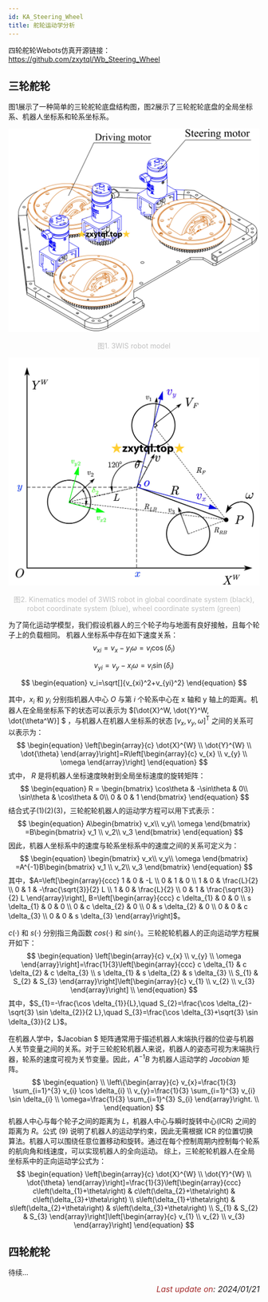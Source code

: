 ```yaml
---
id: KA_Steering_Wheel
title: 舵轮运动学分析
---
```


四轮舵轮Webots仿真开源链接：https://github.com/zxytql/Wb_Steering_Wheel

## 三轮舵轮

图1展示了一种简单的三轮舵轮底盘结构图，图2展示了三轮舵轮底盘的全局坐标系、机器人坐标系和轮系坐标系。

![](./assets/Steering_Wheel_Kinematics/1.png)

<center> <font font-size="14px"><font color = "#c0c0c0">图1. 3WIS robot model </font></font></center> 

![](./assets/Steering_Wheel_Kinematics/2.png)

<center> <font font-size="14px"><font color = "#c0c0c0">图2. Kinematics model of 3WIS robot in global coordinate system (black), robot coordinate system (blue), wheel coordinate system (green) </font></font></center> 

为了简化运动学模型，我们假设机器人的三个轮子均与地面有良好接触，且每个轮子上的负载相同。
机器人坐标系中存在如下速度关系：
$$
\begin{equation} v_{xi}=v_x-y_i\omega =v_i\cos (\delta _i) \end{equation}
$$

$$
\begin{equation} v_{yi}=v_y-x_i\omega =v_i\sin (\delta _i) \end{equation}
$$

$$
\begin{equation} v_i=\sqrt[]{v_{xi}^2+v_{yi}^2} \end{equation}
$$

其中，$x_i$ 和 $y_i$ 分别指机器人中心 $O$ 与第 $i$ 个轮系中心在 x 轴和 y 轴上的距离。机器人在全局坐标系下的状态可以表示为 $[\dot{X}^W, \dot{Y}^W, \dot{\theta^W}]     $ ，与机器人在机器人坐标系的状态 $[v_x,v_y,\omega ]^\mathrm{T}$ 之间的关系可以表示为：
$$
\begin{equation} \left[\begin{array}{c}
\dot{X}^{W} \\
\dot{Y}^{W} \\
\dot{\theta}
\end{array}\right]=R\left[\begin{array}{c}
v_{x} \\
v_{y} \\
\omega
\end{array}\right] \end{equation}
$$
式中， $R$ 是将机器人坐标速度映射到全局坐标速度的旋转矩阵：
$$
\begin{equation} R = \begin{bmatrix}
 \cos\theta  & -\sin\theta  & 0\\
 \sin\theta  & \cos\theta  & 0\\
 0 & 0 & 1
\end{bmatrix} \end{equation}
$$
结合式子(1)(2)(3)，三轮舵轮机器人的运动学方程可以用下式表示：
$$
\begin{equation} A\begin{bmatrix}
 v_x\\
 v_y\\
\omega 
\end{bmatrix} =B\begin{bmatrix}
v_1 \\
 v_2\\
v_3
\end{bmatrix} \end{equation}
$$
因此，机器人坐标系中的速度与轮系坐标系中的速度之间的关系可定义为：
$$
\begin{equation} \begin{bmatrix}
 v_x\\
 v_y\\
\omega 
\end{bmatrix} =A^{-1}B\begin{bmatrix}
v_1 \\
 v_2\\
v_3
\end{bmatrix} \end{equation}
$$
其中，$A=\left[\begin{array}{ccc}
1 & 0 & -L \\
0 & 1 & 0 \\
1 & 0 & \frac{L}{2} \\
0 & 1 & -\frac{\sqrt{3}}{2} L \\
1 & 0 & \frac{L}{2} \\
0 & 1 & \frac{\sqrt{3}}{2} L
\end{array}\right], B=\left[\begin{array}{ccc}
c \delta_{1} & 0 & 0 \\
s \delta_{1} & 0 & 0 \\
0 & c \delta_{2} & 0 \\
0 & s \delta_{2} & 0 \\
0 & 0 & c \delta_{3} \\
0 & 0 & s \delta_{3}
\end{array}\right]$。

$c(·)$ 和 $s(·)$ 分别指三角函数 $cos(·)$ 和 $sin(·)$。三轮舵轮机器人的正向运动学方程展开如下：
$$
\begin{equation} \left[\begin{array}{c}
v_{x} \\
v_{y} \\
\omega
\end{array}\right]=\frac{1}{3}\left[\begin{array}{ccc}
c \delta_{1} & c \delta_{2} & c \delta_{3} \\
s \delta_{1} & s \delta_{2} & s \delta_{3} \\
S_{1} & S_{2} & S_{3}
\end{array}\right]\left[\begin{array}{c}
v_{1} \\
v_{2} \\
v_{3}
\end{array}\right] \\ \end{equation}
$$
其中，$S_{1}=-\frac{\cos \delta_{1}}{L},\quad S_{2}=\frac{\cos \delta_{2}-\sqrt{3} \sin \delta_{2}}{2 L},\quad S_{3}=\frac{\cos \delta_{3}+\sqrt{3} \sin \delta_{3}}{2 L}$。

在机器人学中，$Jacobian $ 矩阵通常用于描述机器人末端执行器的位姿与机器人关节变量之间的关系。对于三轮舵轮机器人来说，机器人的姿态可视为末端执行器，轮系的速度可视为关节变量。因此，$A^{-1} B$ 为机器人运动学的 $Jacobian$ 矩阵。
$$
\begin{equation} \\
\left\{\begin{array}{c}
v_{x}=\frac{1}{3} \sum_{i=1}^{3} v_{i} \cos \delta_{i} \\
v_{y}=\frac{1}{3} \sum_{i=1}^{3} v_{i} \sin \delta_{i} \\
\omega=\frac{1}{3} \sum_{i=1}^{3} S_{i}
\end{array}\right. \\ \end{equation}
$$
机器人中心与每个轮子之间的距离为 $L$，机器人中心与瞬时旋转中心(ICR) 之间的距离为 $R$。公式 (9) 说明了机器人的运动学约束，因此无需根据 ICR 的位置切换算法。机器人可以围绕任意位置移动和旋转。通过在每个控制周期内控制每个轮系的航向角和线速度，可以实现机器人的全向运动。
综上，三轮舵轮机器人在全局坐标系中的正向运动学公式为：
$$
\begin{equation} \left[\begin{array}{c}
\dot{X}^{W} \\
\dot{Y}^{W} \\
\dot{\theta}
\end{array}\right]=\frac{1}{3}\left[\begin{array}{ccc}
c\left(\delta_{1}+\theta\right) & c\left(\delta_{2}+\theta\right) & c\left(\delta_{3}+\theta\right) \\
s\left(\delta_{1}+\theta\right) & s\left(\delta_{2}+\theta\right) & s\left(\delta_{3}+\theta\right) \\
S_{1} & S_{2} & S_{3}
\end{array}\right]\left[\begin{array}{c}
v_{1} \\
v_{2} \\
v_{3}
\end{array}\right] \end{equation}
$$

## 四轮舵轮

待续...

<p align="right"><i> <font size="3"><font color = "brown">Last update on</font>: 2024/01/21 </font></i></p>